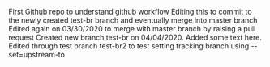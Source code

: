 
First Github repo to understand github workflow
Editing this to commit to the newly created test-br branch and eventually merge into master branch
Edited again on 03/30/2020 to merge with master branch by raising a pull request
Created new branch test-br on 04/04/2020. Added some text here.
Edited through test branch test-br2 to test setting tracking branch using --set=upstream-to
